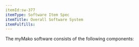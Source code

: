 ```yaml
---
itemId:sw-377
itemType: Software Item Spec
itemTitle: Overall Software System
itemFulfills: 
---
```

The myMako software consists of the following components:
 
 
 

 
 
 